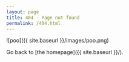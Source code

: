 ```yaml
---
layout: page
title: 404 - Page not found
permalink: /404.html
---
```


![poo]({{ site.baseurl }}/images/poo.png)

Go back to [the homepage]({{ site.baseurl }}/).

